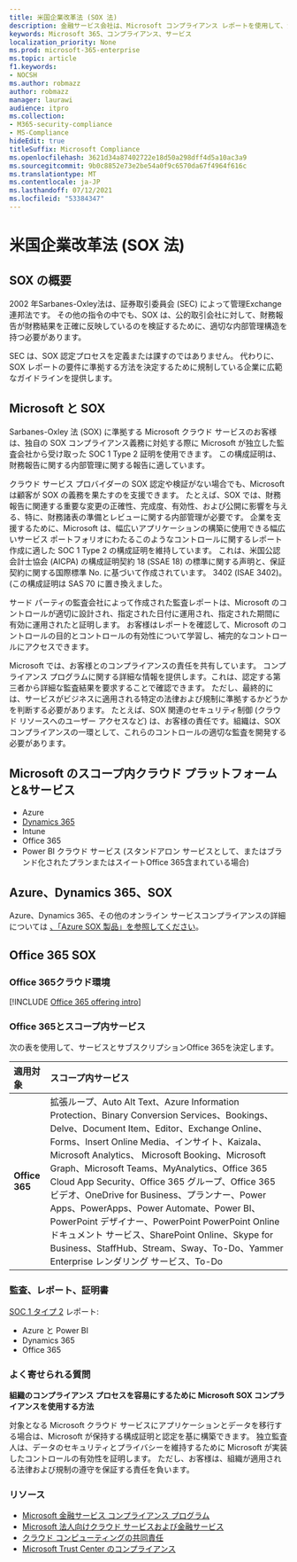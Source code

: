```yaml
---
title: 米国企業改革法 (SOX 法)
description: 金融サービス会社は、Microsoft コンプライアンス レポートを使用して、法令遵守に対処Sarbanes-Oxleyできます。
keywords: Microsoft 365、コンプライアンス、サービス
localization_priority: None
ms.prod: microsoft-365-enterprise
ms.topic: article
f1.keywords:
- NOCSH
ms.author: robmazz
author: robmazz
manager: laurawi
audience: itpro
ms.collection:
- M365-security-compliance
- MS-Compliance
hideEdit: true
titleSuffix: Microsoft Compliance
ms.openlocfilehash: 3621d34a87402722e18d50a298dff4d5a10ac3a9
ms.sourcegitcommit: 9b0c8852e73e2be54a0f9c6570da67f4964f616c
ms.translationtype: MT
ms.contentlocale: ja-JP
ms.lasthandoff: 07/12/2021
ms.locfileid: "53384347"
---
```

# <a name="sarbanes-oxley-act-of-2002-sox"></a>米国企業改革法 (SOX 法)

## <a name="sox-overview"></a>SOX の概要

2002 年Sarbanes-Oxley法は、証券取引委員会 (SEC) によって管理Exchange連邦法です。 その他の指令の中でも、SOX は、公的取引会社に対して、財務報告が財務結果を正確に反映しているのを検証するために、適切な内部管理構造を持つ必要があります。

SEC は、SOX 認定プロセスを定義または課すのではありません。 代わりに、SOX レポートの要件に準拠する方法を決定するために規制している企業に広範なガイドラインを提供します。

## <a name="microsoft-and-sox"></a>Microsoft と SOX

Sarbanes-Oxley 法 (SOX) に準拠する Microsoft クラウド サービスのお客様は、独自の SOX コンプライアンス義務に対処する際に Microsoft が独立した監査会社から受け取った SOC 1 Type 2 証明を使用できます。 この構成証明は、財務報告に関する内部管理に関する報告に適しています。

クラウド サービス プロバイダーの SOX 認定や検証がない場合でも、Microsoft は顧客が SOX の義務を果たすのを支援できます。 たとえば、SOX では、財務報告に関連する重要な変更の正確性、完成度、有効性、および公開に影響を与える、特に、財務諸表の準備とレビューに関する内部管理が必要です。 企業を支援するために、Microsoft は、幅広いアプリケーションの構築に使用できる幅広いサービス ポートフォリオにわたるこのようなコントロールに関するレポート作成に適した SOC 1 Type 2 の構成証明を維持しています。 これは、米国公認会計士協会 (AICPA) の構成証明契約 18 (SSAE 18) の標準に関する声明と、保証契約に関する国際標準 No. に基づいて作成されています。 3402 (ISAE 3402)。 (この構成証明は SAS 70 に置き換えました。

サード パーティの監査会社によって作成された監査レポートは、Microsoft のコントロールが適切に設計され、指定された日付に運用され、指定された期間に有効に運用されたと証明します。 お客様はレポートを確認して、Microsoft のコントロールの目的とコントロールの有効性について学習し、補完的なコントロールにアクセスできます。

Microsoft では、お客様とのコンプライアンスの責任を共有しています。 コンプライアンス プログラムに関する詳細な情報を提供します。これは、認定する第三者から詳細な監査結果を要求することで確認できます。 ただし、最終的には、サービスがビジネスに適用される特定の法律および規制に準拠するかどうかを判断する必要があります。 たとえば、SOX 関連のセキュリティ制御 (クラウド リソースへのユーザー アクセスなど) は、お客様の責任です。組織は、SOX コンプライアンスの一環として、これらのコントロールの適切な監査を開発する必要があります。

## <a name="microsoft-in-scope-cloud-platforms--services"></a>Microsoft のスコープ内クラウド プラットフォームと&サービス

- Azure
- [Dynamics 365](https://aka.ms/d365-compliance-list)
- Intune
- Office 365
- Power BI クラウド サービス (スタンドアロン サービスとして、またはブランド化されたプランまたはスイートOffice 365含まれている場合)

## <a name="azure-dynamics-365-and-sox"></a>Azure、Dynamics 365、SOX

Azure、Dynamics 365、その他のオンライン サービスコンプライアンスの詳細については [、「Azure SOX 製品」を参照してください](/azure/compliance/offerings/offering-sox-us)。

## <a name="office-365-and-sox"></a>Office 365 SOX

### <a name="office-365-cloud-environments"></a>Office 365クラウド環境

[!INCLUDE [Office 365 offering intro](../includes/o365-offering-introduction.md)]

### <a name="office-365-applicability-and-in-scope-services"></a>Office 365とスコープ内サービス

次の表を使用して、サービスとサブスクリプションOffice 365を決定します。

| **適用対象** | **スコープ内サービス** |
|:------------------|:----------------------|
| **Office 365** | 拡張ループ、Auto Alt Text、Azure Information Protection、Binary Conversion Services、Bookings、Delve、Document Item、Editor、Exchange Online、Forms、Insert Online Media、インサイト、Kaizala、Microsoft Analytics、 Microsoft Booking、Microsoft Graph、Microsoft Teams、MyAnalytics、Office 365 Cloud App Security、Office 365 グループ、Office 365 ビデオ、OneDrive for Business、プランナー、Power Apps、PowerApps、Power Automate、Power BI、PowerPoint デザイナー、PowerPoint PowerPoint Online ドキュメント サービス、SharePoint Online、Skype for Business、StaffHub、Stream、Sway、To-Do、Yammer Enterprise レンダリング サービス、To-Do  |

### <a name="audits-reports-and-certificates"></a>監査、レポート、証明書

[SOC 1 タイプ 2](offering-SOC.md) レポート:

- Azure と Power BI
- Dynamics 365
- Office 365

### <a name="frequently-asked-questions"></a>よく寄せられる質問

**組織のコンプライアンス プロセスを容易にするために Microsoft SOX コンプライアンスを使用する方法**

対象となる Microsoft クラウド サービスにアプリケーションとデータを移行する場合は、Microsoft が保持する構成証明と認定を基に構築できます。 独立監査人は、データのセキュリティとプライバシーを維持するために Microsoft が実装したコントロールの有効性を証明します。 ただし、お客様は、組織が適用される法律および規制の遵守を保証する責任を負います。

### <a name="resources"></a>リソース

- [Microsoft 金融サービス コンプライアンス プログラム](https://www.microsoft.com/download/details.aspx?id=55332)
- [Microsoft 法人向けクラウド サービスおよび金融サービス](https://www.microsoft.com/trustcenter/cloudservices/financialservices)
- [クラウド コンピューティングの共同責任](https://aka.ms/sharedresponsibility)
- [Microsoft Trust Center のコンプライアンス](https://www.microsoft.com/trust-center/compliance/compliance-overview)

